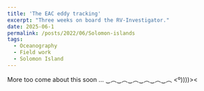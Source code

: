 ```yaml
---
title: 'The EAC eddy tracking'
excerpt: "Three weeks on board the RV-Investigator."
date: 2025-06-1
permalink: /posts/2022/06/Solomon-islands
tags:
  - Oceanography
  - Field work
  - Solomon Island
---
```


More too come about this soon ...
‿︵‿︵‿︵‿︵‿︵‿︵
           <º))))><
